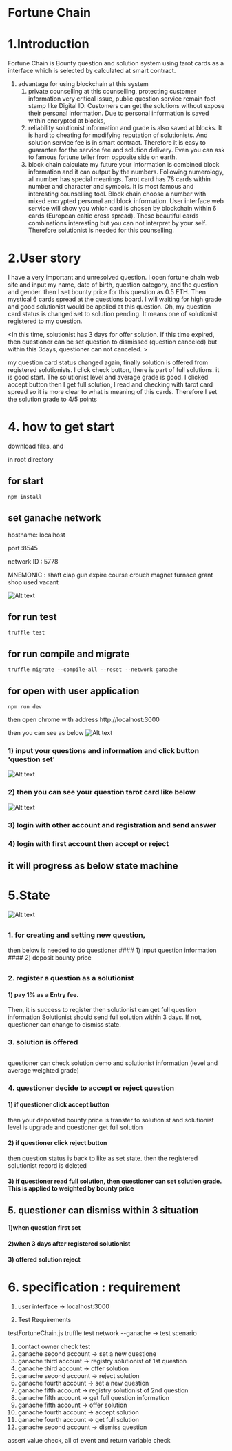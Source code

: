 Fortune Chain
============

# 1.Introduction

Fortune Chain is Bounty question and solution system using tarot cards as a 
interface which is selected by calculated at smart contract.

1. advantage for using blockchain at this system
	1) private counselling
at this counselling, protecting customer information very critical issue, public question service remain foot stamp like Digital ID. Customers can get the solutions without expose their personal information. Due to personal information is saved within encrypted at blocks,
	2) reliability 
solutionist information and grade is also saved at blocks. It is hard to cheating for modifying reputation of solutionists. And solution service fee is in smart contract. Therefore it is easy to guarantee for the service fee and solution delivery. Even you can ask to famous fortune teller from opposite side on earth. 
	3) block chain calculate my future
your information is combined block information and it can output by the numbers. Following numerology, all number has special meanings. 
Tarot card has 78 cards within number and character and symbols. It is most famous and interesting counselling tool. 
Block chain choose a number with mixed encrypted personal and block information. User interface web service will show you which card is chosen by blockchain within 6 cards (European caltic cross spread). These beautiful cards combinations interesting but you can not interpret by your self. Therefore solutionist is needed for this counselling. 

# 2.User story

I have a very important and unresolved question. I open fortune chain web site and input my name, date of birth, question category, and the question and gender. then I set bounty price for this question as 0.5 ETH. 
Then mystical 6 cards spread at the questions board. I will waiting for high grade and good solutionist would be applied at this question.
Oh, my question card status is changed set to solution pending. It means one of solutionist registered to my question. 

<In this time, solutionist has 3 days for offer solution. If this time expired, then questioner can be set question to dismissed (question canceled) but within this 3days, questioner can not canceled. >

my question card status changed again, finally solution is offered from registered solutionists. I click check button, there is part of full solutions. it is good start. The solutionist level and average grade is good. I clicked accept button then I get full solution, I read and checking with tarot card spread so it is more clear to what is meaning of this cards. Therefore I set the solution grade to 4/5 points 

# 4. how to get start 
download files, and 

in root directory 

## for start 
<pre><code>npm install</code></pre>

## set ganache network 
hostname: localhost

port :8545

network ID : 5778

MNEMONIC : shaft clap gun expire course crouch magnet furnace grant shop used vacant

![Alt text](ganache_set.jpg)


## for run test
<pre><code>truffle test</code></pre>

## for run compile and migrate
<pre><code>truffle migrate --compile-all --reset --network ganache</code></pre>

## for open with user application
<pre><code>npm run dev</code></pre>

then open chrome with address 
http://localhost:3000

then you can see as below
![Alt text](2.jpg)


### 1) input your questions and information and click button 'question set'
![Alt text](userinterface2.jpg)

### 2) then you can see your question tarot card like below
![Alt text](userinterface.jpg)

### 3) login with other account and registration and send answer

### 4) login with first account then accept or reject

## it will progress as below state machine

# 5.State 
![Alt text](fortune_chain.png)
## <questioner>
### 1. for creating and setting new question, 
   then below is needed to do questioner
	#### 1) input question information
	#### 2) deposit bounty price

## <solutionist>
### 2. register a question as a solutionist
#### 1) pay 1% as a Entry fee.
Then, it is success to register then solutionist can get full question information
Solutionist should send full solution within 3 days. If not, questioner can  change to dismiss state.

### 3. solution is offered 

## <questioner>
 questioner can check solution demo and solutionist information (level and average weighted grade) 

### 4. questioner decide to accept or reject question
#### 1) if questioner click accept button
then your deposited bounty price is transfer to solutionist
and solutionist level is upgrade and questioner get full solution
#### 2) if questioner click reject button
then question status is back to like as set state. 
then the registered solutionist record is deleted   
#### 3) if questioner read full solution, then questioner can set solution grade. This is applied to weighted by bounty price 

## 5. questioner can dismiss within 3 situation 
#### 1)when question first set
#### 2)when 3 days after registered solutionist
#### 3) offered solution reject 


# 6. specification : requirement 

1. user interface
-> localhost:3000 

2. Test Requirements

testFortuneChain.js 
truffle test network --ganache
-> test scenario
1. contact owner check test
2. ganache second account -> set a new questione
3. ganache third account -> registry solutionist of 1st question 
4. ganache third account -> offer solution
5. ganache second account -> reject solution
6. ganache fourth account -> set a new question 
7. ganache fifth account -> registry solutionist of 2nd question 
8. ganache fifth account -> get full question information 
9. ganache fifth account -> offer solution
9. ganache fourth account -> accept solution 
10. ganache fourth account -> get full solution
11. ganache second account -> dismiss question

assert value check, all of event and return variable check

